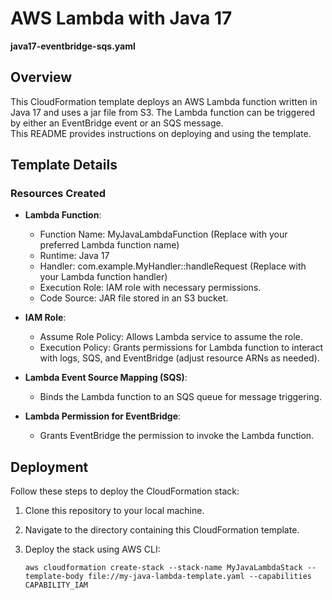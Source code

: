 # AWS Lambda with Java 17
**java17-eventbridge-sqs.yaml**

## Overview

This CloudFormation template deploys an AWS Lambda function written in Java 17 and uses a jar file from S3. 
The Lambda function can be triggered by either an EventBridge event or an SQS message.<br> 
This README provides instructions on deploying and using the template.

## Template Details

### Resources Created

- **Lambda Function**:
    - Function Name: MyJavaLambdaFunction (Replace with your preferred Lambda function name)
    - Runtime: Java 17
    - Handler: com.example.MyHandler::handleRequest (Replace with your Lambda function handler)
    - Execution Role: IAM role with necessary permissions.
    - Code Source: JAR file stored in an S3 bucket.

- **IAM Role**:
    - Assume Role Policy: Allows Lambda service to assume the role.
    - Execution Policy: Grants permissions for Lambda function to interact with logs, SQS, and EventBridge (adjust resource ARNs as needed).

- **Lambda Event Source Mapping (SQS)**:
    - Binds the Lambda function to an SQS queue for message triggering.

- **Lambda Permission for EventBridge**:
    - Grants EventBridge the permission to invoke the Lambda function.

## Deployment

Follow these steps to deploy the CloudFormation stack:

1. Clone this repository to your local machine.

2. Navigate to the directory containing this CloudFormation template.

3. Deploy the stack using AWS CLI:
   ```shell
   aws cloudformation create-stack --stack-name MyJavaLambdaStack --template-body file://my-java-lambda-template.yaml --capabilities CAPABILITY_IAM
    ```